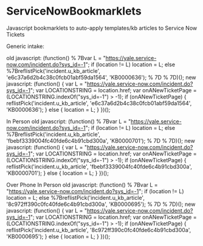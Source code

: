 ServiceNowBookmarklets
======================

Javascript bookmarklets to auto-apply templates/kb articles to Service Now Tickets


Generic intake:

old
javascript: (function() % 7Bvar L = "https://yale.service-now.com/incident.do?sys_id=-1";
    if (location != L) location = L;
    else %7BreflistPick('incident.u_kb_article', 'e6c37a6d2b4c38c0fcb01abf59da1564', 'KB0000636'); % 7D % 7D)();
new
javascript: (function() {
    var L = "https://yale.service-now.com/incident.do?sys_id=-1";
    var LOCATIONSTRING = location.href;
    var onANewTicketPage = (LOCATIONSTRING.indexOf("sys_id=-1") > -1);
    if (onANewTicketPage) {
        reflistPick('incident.u_kb_article', 'e6c37a6d2b4c38c0fcb01abf59da1564', 'KB0000636');
    } else {
        location = L;
    }
})();

In Person
old
javascript: (function() % 7Bvar L = "https://yale.service-now.com/incident.do?sys_id=-1";
    if (location != L) location = L;
    else %7BreflistPick('incident.u_kb_article', 'fbebf3339004fc40fde6c4b91cbd300a', 'KB0000701'); % 7D % 7D)();
new
javascript: (function() {
    var L = "https://yale.service-now.com/incident.do?sys_id=-1";
    var LOCATIONSTRING = location.href;
    var onANewTicketPage = (LOCATIONSTRING.indexOf("sys_id=-1") > -1);
    if (onANewTicketPage) {
        reflistPick('incident.u_kb_article', 'fbebf3339004fc40fde6c4b91cbd300a', 'KB0000701');
    } else {
        location = L;
    }
})();

Over Phone
In Person
old
javascript: (function() % 7Bvar L = "https://yale.service-now.com/incident.do?sys_id=-1";
    if (location != L) location = L;
    else %7BreflistPick('incident.u_kb_article', '8c972ff390c0fc40fde6c4b91cbd300a', 'KB0000695'); % 7D % 7D)();
new
javascript: (function() {
    var L = "https://yale.service-now.com/incident.do?sys_id=-1";
    var LOCATIONSTRING = location.href;
    var onANewTicketPage = (LOCATIONSTRING.indexOf("sys_id=-1") > -1);
    if (onANewTicketPage) {
        reflistPick('incident.u_kb_article', '8c972ff390c0fc40fde6c4b91cbd300a', 'KB0000695');
    } else {
        location = L;
    }
})();

